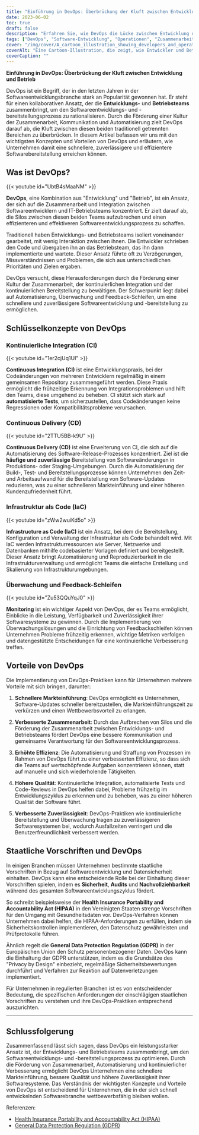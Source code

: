 ```yaml
---
title: "Einführung in DevOps: Überbrückung der Kluft zwischen Entwicklung und Betrieb"
date: 2023-06-02
toc: true
draft: false
description: "Erfahren Sie, wie DevOps die Lücke zwischen Entwicklung und Betrieb schließt, die Softwarebereitstellung rationalisiert und die Effizienz maximiert."
tags: ["DevOps", "Software-Entwicklung", "Operationen", "Zusammenarbeit", "kontinuierliche Integration", "kontinuierliche Bereitstellung", "Infrastruktur als Code", "Überwachung", "Rückkopplungsschleifen", "Markteinführungszeit", "efficiency", "Qualität", "Zuverlässigkeit", "HIPAA", "GDPR", "Compliance", "Sicherheit", "Rechnungsprüfung", "Rückverfolgbarkeit", "Automatisierung", "Kommunikation", "wendig", "CICD", "Softwarebereitstellung", "Software-Lebenszyklus", "Software-Systeme", "Software-Industrie", "Datensicherheit", "Vorschriften", "Software-Aktualisierungen", "Wettbewerbsvorteil", "Datenschutz", "datenschutz", "Entwicklung der Softwarebranche"]
cover: "/img/cover/A_cartoon_illustration_showing_developers_and_operations.png"
coverAlt: "Eine Cartoon-Illustration, die zeigt, wie Entwickler und Betriebsexperten zusammenarbeiten. Sie symbolisiert die Brücke zwischen Entwicklung und Betrieb in DevOps."
coverCaption: ""
---
```


**Einführung in DevOps: Überbrückung der Kluft zwischen Entwicklung und Betrieb**

DevOps ist ein Begriff, der in den letzten Jahren in der Softwareentwicklungsbranche stark an Popularität gewonnen hat. Er steht für einen kollaborativen Ansatz, der die **Entwicklungs-** und **Betriebsteams** zusammenbringt, um den Softwareentwicklungs- und -bereitstellungsprozess zu rationalisieren. Durch die Förderung einer Kultur der Zusammenarbeit, Kommunikation und Automatisierung zielt DevOps darauf ab, die Kluft zwischen diesen beiden traditionell getrennten Bereichen zu überbrücken. In diesem Artikel befassen wir uns mit den wichtigsten Konzepten und Vorteilen von DevOps und erläutern, wie Unternehmen damit eine schnellere, zuverlässigere und effizientere Softwarebereitstellung erreichen können.

## Was ist DevOps?

{{< youtube id="UbtB4sMaaNM" >}}

**DevOps**, eine Kombination aus "Entwicklung" und "Betrieb", ist ein Ansatz, der sich auf die Zusammenarbeit und Integration zwischen Softwareentwicklern und IT-Betriebsteams konzentriert. Er zielt darauf ab, die Silos zwischen diesen beiden Teams aufzubrechen und einen effizienteren und effektiveren Softwareentwicklungsprozess zu schaffen.

Traditionell haben Entwicklungs- und Betriebsteams isoliert voneinander gearbeitet, mit wenig Interaktion zwischen ihnen. Die Entwickler schrieben den Code und übergaben ihn an das Betriebsteam, das ihn dann implementierte und wartete. Dieser Ansatz führte oft zu Verzögerungen, Missverständnissen und Problemen, die sich aus unterschiedlichen Prioritäten und Zielen ergaben.

DevOps versucht, diese Herausforderungen durch die Förderung einer Kultur der Zusammenarbeit, der kontinuierlichen Integration und der kontinuierlichen Bereitstellung zu bewältigen. Der Schwerpunkt liegt dabei auf Automatisierung, Überwachung und Feedback-Schleifen, um eine schnellere und zuverlässigere Softwareentwicklung und -bereitstellung zu ermöglichen.

## Schlüsselkonzepte von DevOps

### Kontinuierliche Integration (CI)

{{< youtube id="1er2cjUq1UI" >}}

**Continuous Integration (CI)** ist eine Entwicklungspraxis, bei der Codeänderungen von mehreren Entwicklern regelmäßig in einem gemeinsamen Repository zusammengeführt werden. Diese Praxis ermöglicht die frühzeitige Erkennung von Integrationsproblemen und hilft den Teams, diese umgehend zu beheben. CI stützt sich stark auf **automatisierte Tests**, um sicherzustellen, dass Codeänderungen keine Regressionen oder Kompatibilitätsprobleme verursachen.

### Continuous Delivery (CD)

{{< youtube id="2TTU5BB-k9U" >}}

**Continuous Delivery (CD)** ist eine Erweiterung von CI, die sich auf die Automatisierung des Software-Release-Prozesses konzentriert. Ziel ist die **häufige und zuverlässige** Bereitstellung von Softwareänderungen in Produktions- oder Staging-Umgebungen. Durch die Automatisierung der Build-, Test- und Bereitstellungsprozesse können Unternehmen den Zeit- und Arbeitsaufwand für die Bereitstellung von Software-Updates reduzieren, was zu einer schnelleren Markteinführung und einer höheren Kundenzufriedenheit führt.

### Infrastruktur als Code (IaC)

{{< youtube id="zWw2wuiKd5o" >}}

**Infrastructure as Code (IaC)** ist ein Ansatz, bei dem die Bereitstellung, Konfiguration und Verwaltung der Infrastruktur als Code behandelt wird. Mit IaC werden Infrastrukturressourcen wie Server, Netzwerke und Datenbanken mithilfe codebasierter Vorlagen definiert und bereitgestellt. Dieser Ansatz bringt Automatisierung und Reproduzierbarkeit in die Infrastrukturverwaltung und ermöglicht Teams die einfache Erstellung und Skalierung von Infrastrukturumgebungen.

### Überwachung und Feedback-Schleifen

{{< youtube id="Zu53QQuYqJ0" >}}

**Monitoring** ist ein wichtiger Aspekt von DevOps, der es Teams ermöglicht, Einblicke in die Leistung, Verfügbarkeit und Zuverlässigkeit ihrer Softwaresysteme zu gewinnen. Durch die Implementierung von Überwachungslösungen und die Einrichtung von Feedbackschleifen können Unternehmen Probleme frühzeitig erkennen, wichtige Metriken verfolgen und datengestützte Entscheidungen für eine kontinuierliche Verbesserung treffen.

## Vorteile von DevOps

Die Implementierung von DevOps-Praktiken kann für Unternehmen mehrere Vorteile mit sich bringen, darunter:

1. **Schnellere Markteinführung**: DevOps ermöglicht es Unternehmen, Software-Updates schneller bereitzustellen, die Markteinführungszeit zu verkürzen und einen Wettbewerbsvorteil zu erlangen.

2. **Verbesserte Zusammenarbeit**: Durch das Aufbrechen von Silos und die Förderung der Zusammenarbeit zwischen Entwicklungs- und Betriebsteams fördert DevOps eine bessere Kommunikation und gemeinsame Verantwortung für den Softwareentwicklungsprozess.

3. **Erhöhte Effizienz**: Die Automatisierung und Straffung von Prozessen im Rahmen von DevOps führt zu einer verbesserten Effizienz, so dass sich die Teams auf wertschöpfende Aufgaben konzentrieren können, statt auf manuelle und sich wiederholende Tätigkeiten.

4. **Höhere Qualität**: Kontinuierliche Integration, automatisierte Tests und Code-Reviews in DevOps helfen dabei, Probleme frühzeitig im Entwicklungszyklus zu erkennen und zu beheben, was zu einer höheren Qualität der Software führt.

5. **Verbesserte Zuverlässigkeit**: DevOps-Praktiken wie kontinuierliche Bereitstellung und Überwachung tragen zu zuverlässigeren Softwaresystemen bei, wodurch Ausfallzeiten verringert und die Benutzerfreundlichkeit verbessert werden.

## Staatliche Vorschriften und DevOps

In einigen Branchen müssen Unternehmen bestimmte staatliche Vorschriften in Bezug auf Softwareentwicklung und Datensicherheit einhalten. DevOps kann eine entscheidende Rolle bei der Einhaltung dieser Vorschriften spielen, indem es **Sicherheit**, **Audits** und **Nachvollziehbarkeit** während des gesamten Softwareentwicklungszyklus fördert.

So schreibt beispielsweise der **Health Insurance Portability and Accountability Act (HIPAA)** in den Vereinigten Staaten strenge Vorschriften für den Umgang mit Gesundheitsdaten vor. DevOps-Verfahren können Unternehmen dabei helfen, die HIPAA-Anforderungen zu erfüllen, indem sie Sicherheitskontrollen implementieren, den Datenschutz gewährleisten und Prüfprotokolle führen.

Ähnlich regelt die **General Data Protection Regulation (GDPR)** in der Europäischen Union den Schutz personenbezogener Daten. DevOps kann die Einhaltung der GDPR unterstützen, indem es die Grundsätze des "Privacy by Design" einbezieht, regelmäßige Sicherheitsbewertungen durchführt und Verfahren zur Reaktion auf Datenverletzungen implementiert.

Für Unternehmen in regulierten Branchen ist es von entscheidender Bedeutung, die spezifischen Anforderungen der einschlägigen staatlichen Vorschriften zu verstehen und ihre DevOps-Praktiken entsprechend auszurichten.

______

## Schlussfolgerung

Zusammenfassend lässt sich sagen, dass DevOps ein leistungsstarker Ansatz ist, der Entwicklungs- und Betriebsteams zusammenbringt, um den Softwareentwicklungs- und -bereitstellungsprozess zu optimieren. Durch die Förderung von Zusammenarbeit, Automatisierung und kontinuierlicher Verbesserung ermöglicht DevOps Unternehmen eine schnellere Markteinführung, bessere Qualität und höhere Zuverlässigkeit ihrer Softwaresysteme. Das Verständnis der wichtigsten Konzepte und Vorteile von DevOps ist entscheidend für Unternehmen, die in der sich schnell entwickelnden Softwarebranche wettbewerbsfähig bleiben wollen.

Referenzen:
- [Health Insurance Portability and Accountability Act (HIPAA)](https://www.hhs.gov/hipaa/index.html)
- [General Data Protection Regulation (GDPR)](https://ec.europa.eu/info/law/law-topic/data-protection_en)
